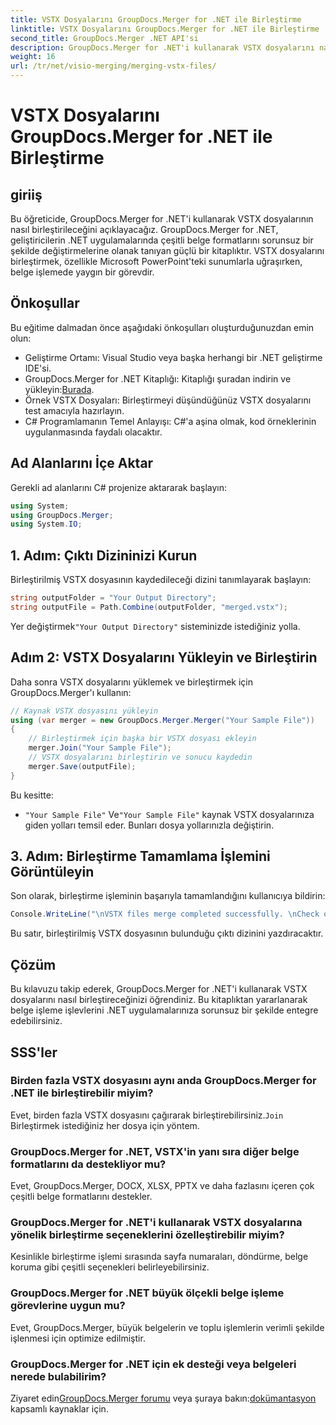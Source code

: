 ```yaml
---
title: VSTX Dosyalarını GroupDocs.Merger for .NET ile Birleştirme
linktitle: VSTX Dosyalarını GroupDocs.Merger for .NET ile Birleştirme
second_title: GroupDocs.Merger .NET API'si
description: GroupDocs.Merger for .NET'i kullanarak VSTX dosyalarını nasıl birleştireceğinizi öğrenin. C#'ta verimli belge işleme için bu adım adım kılavuzu izleyin.
weight: 16
url: /tr/net/visio-merging/merging-vstx-files/
---
```


# VSTX Dosyalarını GroupDocs.Merger for .NET ile Birleştirme

## giriiş
Bu öğreticide, GroupDocs.Merger for .NET'i kullanarak VSTX dosyalarının nasıl birleştirileceğini açıklayacağız. GroupDocs.Merger for .NET, geliştiricilerin .NET uygulamalarında çeşitli belge formatlarını sorunsuz bir şekilde değiştirmelerine olanak tanıyan güçlü bir kitaplıktır. VSTX dosyalarını birleştirmek, özellikle Microsoft PowerPoint'teki sunumlarla uğraşırken, belge işlemede yaygın bir görevdir.
## Önkoşullar
Bu eğitime dalmadan önce aşağıdaki önkoşulları oluşturduğunuzdan emin olun:
- Geliştirme Ortamı: Visual Studio veya başka herhangi bir .NET geliştirme IDE'si.
-  GroupDocs.Merger for .NET Kitaplığı: Kitaplığı şuradan indirin ve yükleyin:[Burada](https://releases.groupdocs.com/merger/net/).
- Örnek VSTX Dosyaları: Birleştirmeyi düşündüğünüz VSTX dosyalarını test amacıyla hazırlayın.
- C# Programlamanın Temel Anlayışı: C#'a aşina olmak, kod örneklerinin uygulanmasında faydalı olacaktır.

## Ad Alanlarını İçe Aktar
Gerekli ad alanlarını C# projenize aktararak başlayın:
```csharp
using System; 
using GroupDocs.Merger;
using System.IO;
```
## 1. Adım: Çıktı Dizininizi Kurun
Birleştirilmiş VSTX dosyasının kaydedileceği dizini tanımlayarak başlayın:
```csharp
string outputFolder = "Your Output Directory";
string outputFile = Path.Combine(outputFolder, "merged.vstx");
```
 Yer değiştirmek`"Your Output Directory"` sisteminizde istediğiniz yolla.
## Adım 2: VSTX Dosyalarını Yükleyin ve Birleştirin
Daha sonra VSTX dosyalarını yüklemek ve birleştirmek için GroupDocs.Merger'ı kullanın:
```csharp
// Kaynak VSTX dosyasını yükleyin
using (var merger = new GroupDocs.Merger.Merger("Your Sample File"))
{
    // Birleştirmek için başka bir VSTX dosyası ekleyin
    merger.Join("Your Sample File");
    // VSTX dosyalarını birleştirin ve sonucu kaydedin
    merger.Save(outputFile);
}
```
Bu kesitte:
- `"Your Sample File"` Ve`"Your Sample File"` kaynak VSTX dosyalarınıza giden yolları temsil eder. Bunları dosya yollarınızla değiştirin.
## 3. Adım: Birleştirme Tamamlama İşlemini Görüntüleyin
Son olarak, birleştirme işleminin başarıyla tamamlandığını kullanıcıya bildirin:
```csharp
Console.WriteLine("\nVSTX files merge completed successfully. \nCheck output in {0}", outputFolder);
```
Bu satır, birleştirilmiş VSTX dosyasının bulunduğu çıktı dizinini yazdıracaktır.

## Çözüm
Bu kılavuzu takip ederek, GroupDocs.Merger for .NET'i kullanarak VSTX dosyalarını nasıl birleştireceğinizi öğrendiniz. Bu kitaplıktan yararlanarak belge işleme işlevlerini .NET uygulamalarınıza sorunsuz bir şekilde entegre edebilirsiniz.

## SSS'ler
### Birden fazla VSTX dosyasını aynı anda GroupDocs.Merger for .NET ile birleştirebilir miyim?
 Evet, birden fazla VSTX dosyasını çağırarak birleştirebilirsiniz.`Join` Birleştirmek istediğiniz her dosya için yöntem.
### GroupDocs.Merger for .NET, VSTX'in yanı sıra diğer belge formatlarını da destekliyor mu?
Evet, GroupDocs.Merger, DOCX, XLSX, PPTX ve daha fazlasını içeren çok çeşitli belge formatlarını destekler.
### GroupDocs.Merger for .NET'i kullanarak VSTX dosyalarına yönelik birleştirme seçeneklerini özelleştirebilir miyim?
Kesinlikle birleştirme işlemi sırasında sayfa numaraları, döndürme, belge koruma gibi çeşitli seçenekleri belirleyebilirsiniz.
### GroupDocs.Merger for .NET büyük ölçekli belge işleme görevlerine uygun mu?
Evet, GroupDocs.Merger, büyük belgelerin ve toplu işlemlerin verimli şekilde işlenmesi için optimize edilmiştir.
### GroupDocs.Merger for .NET için ek desteği veya belgeleri nerede bulabilirim?
 Ziyaret edin[GroupDocs.Merger forumu](https://forum.groupdocs.com/c/merger/32) veya şuraya bakın:[dokümantasyon](https://tutorials.groupdocs.com/merger/net/) kapsamlı kaynaklar için.